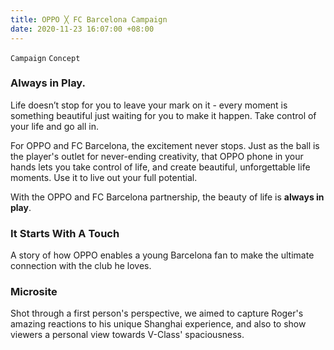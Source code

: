 ```yaml
---
title: OPPO ╳ FC Barcelona Campaign
date: 2020-11-23 16:07:00 +08:00
---
```


`Campaign` `Concept`

<h3>Always in Play.</h3>

<p>Life doesn’t stop for you to leave your mark on it -
every moment is something beautiful just waiting for you to make it happen.
Take control of your life and go all in.</p>

<p>For OPPO and FC Barcelona, the excitement never stops. Just as the ball is the player's outlet for never-ending creativity, that OPPO phone in your hands lets you take control of life, and create beautiful, unforgettable life moments. Use it to live out your full potential.

With the OPPO and FC Barcelona partnership, the beauty of life is **always in play**.
</p>

<h3>It Starts With A Touch</h3>
<p>A story of how OPPO enables a young Barcelona fan to make the ultimate connection with the club he loves.</p>

<h3>Microsite</h3>

<p>Shot through a first person's perspective, we aimed to capture Roger's amazing reactions to his unique Shanghai experience, and also to show viewers a personal view towards V-Class' spaciousness.</p>

<!--<p><video width="100%" preload="metadata" controls="" autostart="0" loop="">
<source src="https://s3.amazonaws.com/kitmeng.com/img/2019-v-class-roger-federer/01_1.mp4" type="video/mp4">
Your browser does not support HTML5 video.
</video></p>-->

<div class="whitespace"></div>
